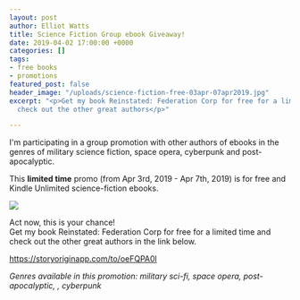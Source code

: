 ```yaml
---
layout: post
author: Elliot Watts
title: Science Fiction Group ebook Giveaway!
date: 2019-04-02 17:00:00 +0000
categories: []
tags:
- free books
- promotions
featured_post: false
header_image: "/uploads/science-fiction-free-03apr-07apr2019.jpg"
excerpt: "<p>Get my book Reinstated: Federation Corp for free for a limited time and
  check out the other great authors</p>"

---
```

I'm participating in a group promotion with other authors of ebooks in the genres of military science fiction, space opera, cyberpunk and post-apocalyptic.

This **limited time** promo (from Apr 3rd, 2019 - Apr 7th, 2019) is for free and Kindle Unlimited science-fiction ebooks.

<a href="https://storyoriginapp.com/to/oeFQPA0l" target="_blank" rel="noreferrer"><img src="https://elliotwatts.com/uploads/reinstated-ebook-cover.png" class="img-fluid w-25"></a>

Act now, this is your chance!  
Get my book Reinstated: Federation Corp for free for a limited time and check out the other great authors in the link below.

<a href="https://storyoriginapp.com/to/oeFQPA0l" target="_blank" rel="noreferrer">https://storyoriginapp.com/to/oeFQPA0l</a>

_Genres available in this promotion: military sci-fi, space opera, post-apocalyptic, , cyberpunk_